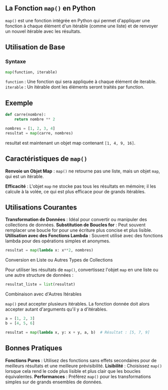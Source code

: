 ## La Fonction ```map()``` en Python

```map()``` est une fonction intégrée en Python qui permet d'appliquer une fonction à chaque élément d'un itérable (comme une liste) et de renvoyer un nouvel itérable avec les résultats.

## Utilisation de Base

### Syntaxe

```python
map(function, iterable)
```
```function``` : Une fonction qui sera appliquée à chaque élément de iterable.
```iterable``` : Un itérable dont les éléments seront traités par function.

## Exemple

```python
def carre(nombre):
    return nombre ** 2

nombres = [1, 2, 3, 4]
resultat = map(carre, nombres)
```
resultat est maintenant un objet map contenant ```[1, 4, 9, 16]```.

## Caractéristiques de ```map()```

**Renvoie un Objet Map** : ```map()``` ne retourne pas une liste, mais un objet ```map```, qui est un itérable.

**Efficacité** : L'objet ```map``` ne stocke pas tous les résultats en mémoire; il les calcule à la volée, ce qui est plus efficace pour de grands itérables.

## Utilisations Courantes

**Transformation de Données** : Idéal pour convertir ou manipuler des collections de données.
**Substitution de Boucles for** : Peut souvent remplacer une boucle for pour une écriture plus concise et plus lisible.
**Utilisation avec des Fonctions Lambda** : Souvent utilisé avec des fonctions lambda pour des opérations simples et anonymes.

```python
resultat = map(lambda x: x**2, nombres)
```

Conversion en Liste ou Autres Types de Collections

Pour utiliser les résultats de ```map()```, convertissez l'objet ```map``` en une liste ou une autre structure de données :

```python
resultat_liste = list(resultat)
```
Combinaison avec d'Autres Itérables

```map()``` peut accepter plusieurs itérables. La fonction donnée doit alors accepter autant d'arguments qu'il y a d'itérables.

```python
a = [1, 2, 3]
b = [4, 5, 6]

resultat = map(lambda x, y: x + y, a, b)  # Résultat : [5, 7, 9]
```

## Bonnes Pratiques

**Fonctions Pures** : Utilisez des fonctions sans effets secondaires pour de meilleurs résultats et une meilleure prévisibilité.
**Lisibilité** : Choisissez ```map()``` lorsque cela rend le code plus lisible et plus clair que les boucles équivalentes.
**Performances** : Préférez ```map()``` pour les transformations simples sur de grands ensembles de données.
